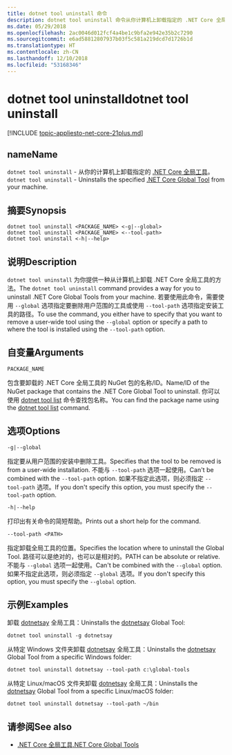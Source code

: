 ```yaml
---
title: dotnet tool uninstall 命令
description: dotnet tool uninstall 命令从你计算机上卸载指定的 .NET Core 全局工具。
ms.date: 05/29/2018
ms.openlocfilehash: 2ac0046d012fcf4a4be1c9bfa2e942e35b2c7290
ms.sourcegitcommit: e6ad58812807937b03f5c581a219dcd7d1726b1d
ms.translationtype: HT
ms.contentlocale: zh-CN
ms.lasthandoff: 12/10/2018
ms.locfileid: "53168346"
---
```

# <a name="dotnet-tool-uninstall"></a><span data-ttu-id="90e41-103">dotnet tool uninstall</span><span class="sxs-lookup"><span data-stu-id="90e41-103">dotnet tool uninstall</span></span>

[!INCLUDE [topic-appliesto-net-core-21plus.md](../../../includes/topic-appliesto-net-core-21plus.md)]

## <a name="name"></a><span data-ttu-id="90e41-104">name</span><span class="sxs-lookup"><span data-stu-id="90e41-104">Name</span></span>

<span data-ttu-id="90e41-105">`dotnet tool uninstall` - 从你的计算机上卸载指定的 [.NET Core 全局工具](global-tools.md)。</span><span class="sxs-lookup"><span data-stu-id="90e41-105">`dotnet tool uninstall` - Uninstalls the specified [.NET Core Global Tool](global-tools.md) from your machine.</span></span>

## <a name="synopsis"></a><span data-ttu-id="90e41-106">摘要</span><span class="sxs-lookup"><span data-stu-id="90e41-106">Synopsis</span></span>

```console
dotnet tool uninstall <PACKAGE_NAME> <-g|--global>
dotnet tool uninstall <PACKAGE_NAME> <--tool-path>
dotnet tool uninstall <-h|--help>
```

## <a name="description"></a><span data-ttu-id="90e41-107">说明</span><span class="sxs-lookup"><span data-stu-id="90e41-107">Description</span></span>

<span data-ttu-id="90e41-108">`dotnet tool uninstall` 为你提供一种从计算机上卸载 .NET Core 全局工具的方法。</span><span class="sxs-lookup"><span data-stu-id="90e41-108">The `dotnet tool uninstall` command provides a way for you to uninstall .NET Core Global Tools from your machine.</span></span> <span data-ttu-id="90e41-109">若要使用此命令，需要使用 `--global` 选项指定要删除用户范围的工具或使用 `--tool-path` 选项指定安装工具的路径。</span><span class="sxs-lookup"><span data-stu-id="90e41-109">To use the command, you either have to specify that you want to remove a user-wide tool using the `--global` option or specify a path to where the tool is installed using the `--tool-path` option.</span></span>

## <a name="arguments"></a><span data-ttu-id="90e41-110">自变量</span><span class="sxs-lookup"><span data-stu-id="90e41-110">Arguments</span></span>

`PACKAGE_NAME`

<span data-ttu-id="90e41-111">包含要卸载的 .NET Core 全局工具的 NuGet 包的名称/ID。</span><span class="sxs-lookup"><span data-stu-id="90e41-111">Name/ID of the NuGet package that contains the .NET Core Global Tool to uninstall.</span></span> <span data-ttu-id="90e41-112">你可以使用 [dotnet tool list](dotnet-tool-list.md) 命令查找包名称。</span><span class="sxs-lookup"><span data-stu-id="90e41-112">You can find the package name using the [dotnet tool list](dotnet-tool-list.md) command.</span></span>

## <a name="options"></a><span data-ttu-id="90e41-113">选项</span><span class="sxs-lookup"><span data-stu-id="90e41-113">Options</span></span>

`-g|--global`

<span data-ttu-id="90e41-114">指定要从用户范围的安装中删除工具。</span><span class="sxs-lookup"><span data-stu-id="90e41-114">Specifies that the tool to be removed is from a user-wide installation.</span></span> <span data-ttu-id="90e41-115">不能与 `--tool-path` 选项一起使用。</span><span class="sxs-lookup"><span data-stu-id="90e41-115">Can't be combined with the `--tool-path` option.</span></span> <span data-ttu-id="90e41-116">如果不指定此选项，则必须指定 `--tool-path` 选项。</span><span class="sxs-lookup"><span data-stu-id="90e41-116">If you don't specify this option, you must specify the `--tool-path` option.</span></span>

`-h|--help`

<span data-ttu-id="90e41-117">打印出有关命令的简短帮助。</span><span class="sxs-lookup"><span data-stu-id="90e41-117">Prints out a short help for the command.</span></span>

`--tool-path <PATH>`

<span data-ttu-id="90e41-118">指定卸载全局工具的位置。</span><span class="sxs-lookup"><span data-stu-id="90e41-118">Specifies the location where to uninstall the Global Tool.</span></span> <span data-ttu-id="90e41-119">路径可以是绝对的，也可以是相对的。</span><span class="sxs-lookup"><span data-stu-id="90e41-119">PATH can be absolute or relative.</span></span> <span data-ttu-id="90e41-120">不能与 `--global` 选项一起使用。</span><span class="sxs-lookup"><span data-stu-id="90e41-120">Can't be combined with the `--global` option.</span></span> <span data-ttu-id="90e41-121">如果不指定此选项，则必须指定 `--global` 选项。</span><span class="sxs-lookup"><span data-stu-id="90e41-121">If you don't specify this option, you must specify the `--global` option.</span></span>

## <a name="examples"></a><span data-ttu-id="90e41-122">示例</span><span class="sxs-lookup"><span data-stu-id="90e41-122">Examples</span></span>

<span data-ttu-id="90e41-123">卸载 [dotnetsay](https://www.nuget.org/packages/dotnetsay/) 全局工具：</span><span class="sxs-lookup"><span data-stu-id="90e41-123">Uninstalls the [dotnetsay](https://www.nuget.org/packages/dotnetsay/) Global Tool:</span></span>

`dotnet tool uninstall -g dotnetsay`

<span data-ttu-id="90e41-124">从特定 Windows 文件夹卸载 [dotnetsay](https://www.nuget.org/packages/dotnetsay/) 全局工具：</span><span class="sxs-lookup"><span data-stu-id="90e41-124">Uninstalls the [dotnetsay](https://www.nuget.org/packages/dotnetsay/) Global Tool from a specific Windows folder:</span></span>

`dotnet tool uninstall dotnetsay --tool-path c:\global-tools`

<span data-ttu-id="90e41-125">从特定 Linux/macOS 文件夹卸载 [dotnetsay](https://www.nuget.org/packages/dotnetsay/) 全局工具：</span><span class="sxs-lookup"><span data-stu-id="90e41-125">Uninstalls the [dotnetsay](https://www.nuget.org/packages/dotnetsay/) Global Tool from a specific Linux/macOS folder:</span></span>

`dotnet tool uninstall dotnetsay --tool-path ~/bin`

## <a name="see-also"></a><span data-ttu-id="90e41-126">请参阅</span><span class="sxs-lookup"><span data-stu-id="90e41-126">See also</span></span>

* [<span data-ttu-id="90e41-127">.NET Core 全局工具</span><span class="sxs-lookup"><span data-stu-id="90e41-127">.NET Core Global Tools</span></span>](global-tools.md)